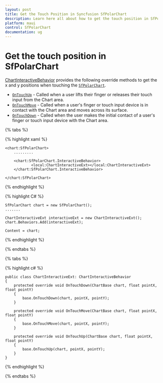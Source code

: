 ```yaml
---
layout: post
title: Get the Touch Position in Syncfusion SfPolarChart
description: Learn here all about how to get the touch position in SfPolarChart.
platform: maui
control: SfPolarChart
documentation: ug
---
```


# Get the touch position in SfPolarChart

[ChartInteractiveBehavior]() provides the following override methods to get the x and y positions when touching the [`SfPolarChart`]().

* [`OnTouchUp`]() - Called when a user lifts their finger or releases their touch input from the Chart area. 
* [`OnTouchMove`]() - Called when a user's finger or touch input device is in contact with the Chart area and moves across its surface.
* [`OnTouchDown`]() -  Called when the user makes the initial contact of a user's finger or touch input device with the Chart area.

{% tabs %}

{% highlight xaml %}

    <chart:SfPolarChart>
        .........

        <chart:SfPolarChart.InteractiveBehavior>
                <local:ChartInteractiveExt></local:ChartInteractiveExt>
        </chart:SfPolarChart.InteractiveBehavior>

    </chart:SfPolarChart>

{% endhighlight %}

{% highlight C# %}

    SfPolarChart chart = new SfPolarChart();
    .......
    
    ChartInteractiveExt interactiveExt = new ChartInteractiveExt();
    chart.Behaviors.Add(interactiveExt);

    Content = chart;

{% endhighlight %}

{% endtabs %}

{% tabs %}

{% highlight c# %}

    public class ChartInteractiveExt: ChartInteractiveBehavior
    {
        protected override void OnTouchDown(ChartBase chart, float pointX, float pointY)
        {
            base.OnTouchDown(chart, pointX, pointY);
        }

        protected override void OnTouchMove(ChartBase chart, float pointX, float pointY)
        {
            base.OnTouchMove(chart, pointX, pointY);
        }

        protected override void OnTouchUp(ChartBase chart, float pointX, float pointY)
        {
            base.OnTouchUp(chart, pointX, pointY);
        }
    }

{% endhighlight  %}

{% endtabs %}